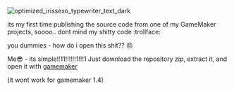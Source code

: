 ![optimized_irissexo_typewriter_text_dark](https://github.com/Irissexo/Navie_src/assets/72621621/b9961ca0-b44d-43ae-ae2e-a0b1eeaf2826)

  its my first time publishing the source code from one of my GameMaker projects, soooo.. dont mind my shitty code :trollface:

you dummies - how do i open this shit?? 😠

Me😎 - its simple!!11!!!!!!1!!!1 Just download the repository zip, extract it, and open it with [gamemaker](https://gamemaker.io) 

(it wont work for gamemaker 1.4)
